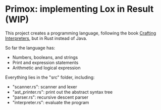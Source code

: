 # Primox: implementing Lox in Result (WIP)

This project creates a programming language, following the book [Crafting Interpreters](https://craftinginterpreters.com), but in Rust instead of Java.

So far the language has:
- Numbers, booleans, and strings
- Print and expression statements
- Arithmetic and logical expression

Everything lies in the "src" folder, including:
- "scanner.rs": scanner and lexer
- "ast_printer.rs": print out the abstract syntax tree
- "parser.rs": recursive descent parser
- "interpreter.rs": evaluate the program
